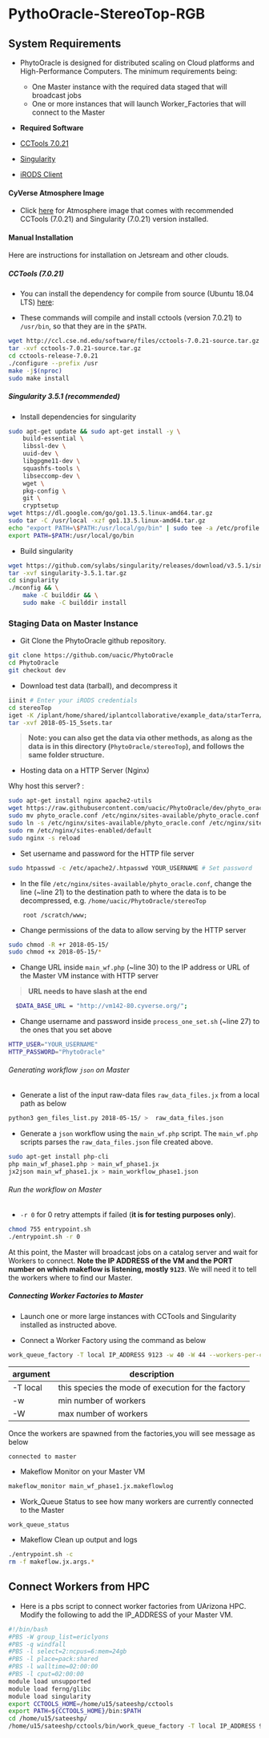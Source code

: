# PythoOracle-StereoTop-RGB


## System Requirements

+ PhytoOracle is designed for distributed scaling on Cloud platforms and High-Performance Computers. The minimum requirements being:
	+ One Master instance with the required data staged that will broadcast jobs
	+ One or more instances that will launch Worker_Factories that will connect to the Master

+ **Required Software**

+ [CCTools 7.0.21](http://ccl.cse.nd.edu/software/downloadfiles.php)
+ [Singularity]()
+ [iRODS Client]()

#### CyVerse Atmosphere Image

+ Click [here](https://atmo.cyverse.org/application/images/1762) for Atmosphere image that comes with recommended CCTools (7.0.21) and Singularity (7.0.21) version installed.

#### Manual Installation 

Here are instructions for installation on Jetsream and other clouds.

##### CCTools (7.0.21)

+ You can install the dependency for compile from source (Ubuntu 18.04 LTS) [here](https://jxuzy.blogspot.com/2019/11/install-cctools-ubuntu-1804lts.html):

+ These commands will compile and install cctools (version 7.0.21) to `/usr/bin`, so that they are in the `$PATH`.
```bash
wget http://ccl.cse.nd.edu/software/files/cctools-7.0.21-source.tar.gz
tar -xvf cctools-7.0.21-source.tar.gz
cd cctools-release-7.0.21
./configure --prefix /usr
make -j$(nproc)
sudo make install
```

##### Singularity 3.5.1 (recommended)

+ Install dependencies for singularity
```bash
sudo apt-get update && sudo apt-get install -y \
    build-essential \
    libssl-dev \
    uuid-dev \
    libgpgme11-dev \
    squashfs-tools \
    libseccomp-dev \
    wget \
    pkg-config \
    git \
    cryptsetup
wget https://dl.google.com/go/go1.13.5.linux-amd64.tar.gz
sudo tar -C /usr/local -xzf go1.13.5.linux-amd64.tar.gz
echo "export PATH=\$PATH:/usr/local/go/bin" | sudo tee -a /etc/profile
export PATH=$PATH:/usr/local/go/bin
```
+ Build singularity
```bash
wget https://github.com/sylabs/singularity/releases/download/v3.5.1/singularity-3.5.1.tar.gz
tar -xvf singularity-3.5.1.tar.gz
cd singularity
./mconfig && \
    make -C builddir && \
    sudo make -C builddir install
```

### Staging Data on Master Instance

+ Git Clone the PhytoOracle github repository.
```bash
git clone https://github.com/uacic/PhytoOracle
cd PhytoOracle
git checkout dev
```

+ Download test data (tarball), and decompress it
```bash
iinit # Enter your iRODS credentials
cd stereoTop
iget -K /iplant/home/shared/iplantcollaborative/example_data/starTerra/2018-05-15_5sets.tar
tar -xvf 2018-05-15_5sets.tar
```

> **Note: you can also get the data via other methods, as along as the data is in this directory (`PhytoOracle/stereoTop`), and follows the same folder structure.**

+ Hosting data on a HTTP Server (Nginx)

Why host this server? :
```bash
sudo apt-get install nginx apache2-utils
wget https://raw.githubusercontent.com/uacic/PhytoOracle/dev/phyto_oracle.conf
sudo mv phyto_oracle.conf /etc/nginx/sites-available/phyto_oracle.conf
sudo ln -s /etc/nginx/sites-available/phyto_oracle.conf /etc/nginx/sites-enabled/phyto_oracle.conf
sudo rm /etc/nginx/sites-enabled/default
sudo nginx -s reload
```

+ Set username and password for the HTTP file server
```bash
sudo htpasswd -c /etc/apache2/.htpasswd YOUR_USERNAME # Set password
```

+ In the file `/etc/nginx/sites-available/phyto_oracle.conf`, change the line (~line 21) to the destination path to where the data is to be decompressed, e.g. `/home/uacic/PhytoOracle/stereoTop`
```
	root /scratch/www;
```

+ Change permissions of the data to allow serving by the HTTP server
```bash
sudo chmod -R +r 2018-05-15/
sudo chmod +x 2018-05-15/*
```

+ Change URL inside `main_wf.php` (~line 30) to the IP address or URL of the Master VM instance with HTTP server
> **URL needs to have slash at the end**

```bash
  $DATA_BASE_URL = "http://vm142-80.cyverse.org/";
```

+ Change username and password inside `process_one_set.sh` (~line 27) to the ones that you set above
```bash
HTTP_USER="YOUR_USERNAME"
HTTP_PASSWORD="PhytoOracle"
```

###### Generating workflow `json` on Master

+ Generate a list of the input raw-data files `raw_data_files.jx` from a local path as below
```bash
python3 gen_files_list.py 2018-05-15/ >  raw_data_files.json
```

+ Generate a `json` workflow using the `main_wf.php` script. The `main_wf.php` scripts parses the `raw_data_files.json` file created above.
```bash
sudo apt-get install php-cli
php main_wf_phase1.php > main_wf_phase1.jx
jx2json main_wf_phase1.jx > main_workflow_phase1.json
```

###### Run the workflow on Master

+ `-r 0` for 0 retry attempts if failed (**it is for testing purposes only**). 
```bash
chmod 755 entrypoint.sh
./entrypoint.sh -r 0
```

At this point, the Master will broadcast jobs on a catalog server and wait for Workers to connect. **Note the IP ADDRESS of the VM and the PORT number on which makeflow is listening, mostly `9123`**. We will need it to tell the workers where to find our Master.

##### Connecting Worker Factories to Master

+ Launch one or more large instances with CCTools and Singularity installed as instructed above.

+ Connect a Worker Factory using the command as below

```bash
work_queue_factory -T local IP_ADDRESS 9123 -w 40 -W 44 --workers-per-cycle 10  -E "-b 20 --wall-time=3600" --cores=1 --memory=2000 --disk 10000 -dall -t 900
```
|argument|description|
|--------|-----------|
| -T local | this species the mode of execution for the factory |
| -w | min number of workers |
| -W | max number of workers | 

Once the workers are spawned from the factories,you will see message as below
```
connected to master
```

+ Makeflow Monitor on your Master VM
```bash
makeflow_monitor main_wf_phase1.jx.makeflowlog 
```

+ Work_Queue Status to see how many workers are currently connected to the Master
```
work_queue_status
```

+ Makeflow Clean up output and logs
```bash
./entrypoint.sh -c
rm -f makeflow.jx.args.*
```

## Connect Workers from HPC

+ Here is a pbs script to connect worker factories from UArizona HPC. Modify the following to add the IP_ADDRESS of your Master VM.

```bash
#!/bin/bash
#PBS -W group_list=ericlyons
#PBS -q windfall
#PBS -l select=2:ncpus=6:mem=24gb
#PBS -l place=pack:shared
#PBS -l walltime=02:00:00
#PBS -l cput=02:00:00
module load unsupported
module load ferng/glibc
module load singularity
export CCTOOLS_HOME=/home/u15/sateeshp/cctools
export PATH=${CCTOOLS_HOME}/bin:$PATH
cd /home/u15/sateeshp/
/home/u15/sateeshp/cctools/bin/work_queue_factory -T local IP_ADDRESS 9123 -w 80 -W 200 --workers-per-cycle 10  -E "-b 20 --wall-time=3600" --cores=1 -t 900
```


